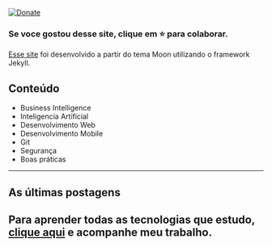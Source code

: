 [![Donate](https://img.shields.io/badge/paypal-donate-blue.svg)](https://www.paypal.com/cgi-bin/webscr?cmd=_s-xclick&hosted_button_id=2X9NF2H8CTTU4&source=url)  
  
    
    
   
    
### Se voce gostou desse site, clique em :star: para colaborar.

[Esse site](https://rodrigosantucci.github.io/) foi desenvolvido a partir do tema Moon utilizando o framework Jekyll.

## Conteúdo
* Business Intelligence
* Inteligencia Artificial
* Desenvolvimento Web
* Desenvolvimento Mobile
* Git
* Segurança
* Boas práticas

----
## As últimas postagens

Para aprender todas as tecnologias que estudo, [clique aqui](https://rodrigosantucci.github.io/) e acompanhe meu trabalho.
----
